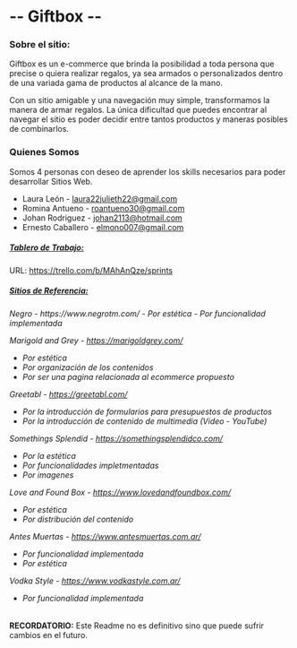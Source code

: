 # -- Giftbox --

### Sobre el sitio:
Giftbox es un e-commerce que brinda la posibilidad a toda persona que precise o quiera realizar regalos, ya sea armados o personalizados dentro de una variada gama de productos al alcance de la mano.

Con un sitio amigable y una navegación muy simple, transformamos la manera de armar regalos. La única dificultad que puedes encontrar al navegar el sitio es poder decidir entre tantos productos y maneras posibles de combinarlos.

### Quienes Somos
Somos 4 personas con deseo de aprender los skills necesarios para poder desarrollar Sitios Web. 

- Laura León - laura22julieth22@gmail.com
- Romina Antueno - roantueno30@gmail.com 
- Johan Rodriguez - johan2113@hotmail.com
- Ernesto Caballero - elmono007@gmail.com

<u><h5>Tablero de Trabajo:</h5></u>
URL: https://trello.com/b/MAhAnQze/sprints 

<u><h5>Sitios de Referencia:</h5></u>
<h6>Negro - https://www.negrotm.com/ 
- Por estética
- Por funcionalidad implementada

Marigold and Grey -  https://marigoldgrey.com/
- Por estética
- Por organización de los contenidos
- Por ser una pagina relacionada al ecommerce propuesto

Greetabl - https://greetabl.com/
- Por la introducción de formularios para presupuestos de productos
- Por la introducción de contenido de multimedia (Video - YouTube)

Somethings Splendid - https://somethingsplendidco.com/
- Por la estética
- Por funcionalidades impletmentadas 
- Por imagenes

Love and Found Box - https://www.lovedandfoundbox.com/
- Por estética
- Por distribución del contenido

Antes Muertas - https://www.antesmuertas.com.ar/
- Por funcionalidad implementada
- Por estética

Vodka Style - https://www.vodkastyle.com.ar/
- Por funcionalidad implementada
</h6>


**RECORDATORIO:** Este Readme no es definitivo sino que puede sufrir cambios en el futuro. 